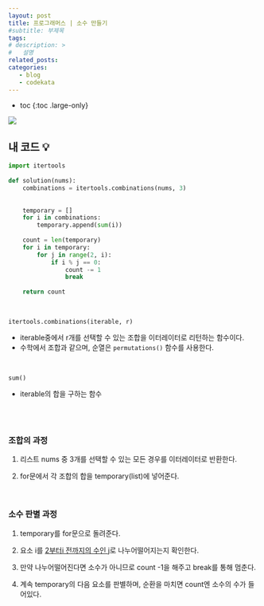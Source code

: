 ```yaml
---
layout: post
title: 프로그래머스 | 소수 만들기
#subtitle: 부제목
tags: 
# description: >
#   설명
related_posts:
categories:
   - blog
   - codekata
---
```


* toc
{:toc .large-only}



    
![](https://www.notion.so/image/https%3A%2F%2Fs3-us-west-2.amazonaws.com%2Fsecure.notion-static.com%2F62070581-1466-4f2e-96f6-576b422a7aa9%2FUntitled.png?table=block&id=43210021-843c-47f1-9f8a-421e6659b209&spaceId=f16113f4-95e7-4ac6-ada0-45492733c4cd&width=1910&userId=92169a94-f707-422c-af89-db4f03f6645b&cache=v2)
    
## 내 코드 💡
    
```python
import itertools
    
def solution(nums):
    combinations = itertools.combinations(nums, 3)
        
        
    temporary = []
    for i in combinations:
        temporary.append(sum(i))
        
    count = len(temporary)
    for i in temporary:
        for j in range(2, i):
            if i % j == 0:
                count -= 1
                break
        
    return count
```

<br>

`itertools.combinations(iterable, r)` 
    
- iterable중에서 r개를 선택할 수 있는 조합을 이터레이터로 리턴하는 함수이다.
- 수학에서 조합과 같으며, 순열은 `permutations()` 함수를 사용한다.
    
<br>

`sum()`
    
- iterable의 합을 구하는 함수

<br>
<br>

### 조합의 과정
    
1. 리스트 nums 중 3개를 선택할 수 있는 모든 경우를 이터레이터로 반환한다.

2. for문에서 각 조합의 합을 temporary(list)에 넣어준다.

<br>
    
### 소수 판별 과정
    
1. temporary를 for문으로 돌려준다.

2. 요소 i를  <u>2부터i 전까지의 수인 j</u>로 나누어떨어지는지 확인한다.

3. 만약 나누어떨어진다면 소수가 아니므로 count -1을 해주고 break를 통해 멈춘다.

4. 계속 temporary의 다음 요소를 판별하며, 순환을 마치면 count엔 소수의 수가 들어있다.